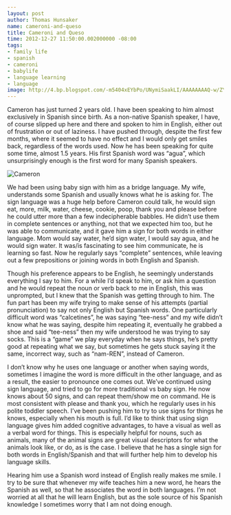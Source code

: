 ```yaml
---
layout: post
author: Thomas Hunsaker
name: cameroni-and-queso
title: Cameroni and Queso
time: 2012-12-27 11:50:00.002000000 -08:00
tags:
- family life
- spanish
- cameroni
- babylife
- language learning
- language
image: http://4.bp.blogspot.com/-m5404xEYbPo/UNymiSaakLI/AAAAAAAAQ-w/ZYViXw0NYx0/s1600/20121111_092013.jpg
---
```

Cameron has just turned 2 years old. I have been speaking to him almost exclusively in Spanish since birth. As a non-native Spanish speaker, I have, of course slipped up here and there and spoken to him in English, either out of frustration or out of laziness. I have pushed through, despite the first few months, where it seemed to have no effect and I would only get smiles back, regardless of the words used. Now he has been speaking for quite some time, almost 1.5 years. His first Spanish word was “agua”, which unsurprisingly enough is the first word for many Spanish speakers.

![Cameron](http://4.bp.blogspot.com/-m5404xEYbPo/UNymiSaakLI/AAAAAAAAQ-w/ZYViXw0NYx0/s1600/20121111_092013.jpg)

We had been using baby sign with him as a bridge language. My wife, understands some Spanish and usually knows what he is asking for. The sign language was a huge help before Cameron could talk, he would sign eat, more, milk, water, cheese, cookie, poop, thank you and please before he could utter more than a few indecipherable babbles. He didn’t use them in complete sentences or anything, not that we expected him too, but he was able to communicate, and it gave him a sign for both words in either language. Mom would say water, he’d sign water, I would say agua, and he would sign water. It was/is fascinating to see him communicate, he is learning so fast. Now he regularly says “complete” sentences, while leaving out a few prepositions or joining words in both English and Spanish.

Though his preference appears to be English, he seemingly understands everything I say to him. For a while I’d speak to him, or ask him a question and he would repeat the noun or verb back to me in English, this was unprompted, but I knew that the Spanish was getting through to him. The fun part has been my wife trying to make sense of his attempts (partial pronunciation) to say not only English but Spanish words. One particularly difficult word was “calcetines”, he was saying “tee-ness” and my wife didn’t know what he was saying, despite him repeating it, eventually he grabbed a shoe and said “tee-ness” then my wife understood he was trying to say socks. This is a “game” we play everyday when he says things, he’s pretty good at repeating what we say, but sometimes he gets stuck saying it the same, incorrect way, such as “nam-REN”, instead of Cameron.

I don’t know why he uses one language or another when saying words, sometimes I imagine the word is more difficult in the other language, and as a result, the easier to pronounce one comes out. We’ve continued using sign language, and tried to go for more traditional vs baby sign. He now knows about 50 signs, and can repeat them/show me on command. He is most consistent with please and thank you, which he regularly uses in his polite toddler speech. I’ve been pushing him to try to use signs for things he knows, especially when his mouth is full. I’d like to think that using sign language gives him added cognitive advantages, to have a visual as well as a verbal word for things. This is especially helpful for nouns, such as animals, many of the animal signs are great visual descriptors for what the animals look like, or do, as is the case. I believe that he has a single sign for both words in English/Spanish and that will further help him to develop his language skills.

Hearing him use a Spanish word instead of English really makes me smile. I try to be sure that whenever my wife teaches him a new word, he hears the Spanish as well, so that he associates the word in both languages. I’m not worried at all that he will learn English, but as the sole source of his Spanish knowledge I sometimes worry that I am not doing enough.
